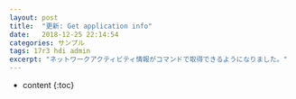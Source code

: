 ```yaml
---
layout: post
title:  "更新: Get application info"
date:   2018-12-25 22:14:54
categories: サンプル
tags: 17r3 hdi admin
excerpt: "ネットワークアクティビティ情報がコマンドで取得できるようになりました。"
---
```


* content
{:toc}
